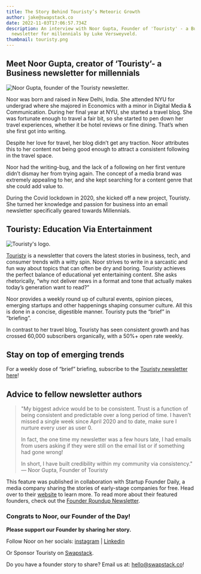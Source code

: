 ```yaml
---
title: The Story Behind Touristy’s Meteoric Growth
author: jake@swapstack.co
date: 2022-11-03T17:06:57.734Z
description: An interview with Noor Gupta, Founder of 'Touristy' - a Business
  newsletter for millennials by Luke Versweyveld.
thumbnail: touristy.png
---
```

## Meet Noor Gupta, creator of ‘Touristy’- a Business newsletter for millennials

![Noor Gupta, founder of the Touristy newsletter.](noor-gupta.png "Noor Gupta, founder of the Touristy newsletter.")

Noor was born and raised in New Delhi, India. She attended NYU for undergrad where she majored in Economics with a minor in Digital Media & Communication. During her final year at NYU, she started a travel blog. She was fortunate enough to travel a fair bit, so she started to pen down her travel experiences, whether it be hotel reviews or fine dining. That’s when she first got into writing.

Despite her love for travel, her blog didn’t get any traction. Noor attributes this to her content not being good enough to attract a consistent following in the travel space.

Noor had the writing-bug, and the lack of a following on her first venture didn’t dismay her from trying again. The concept of a media brand was extremely appealing to her, and she kept searching for a content genre that she could add value to.

During the Covid lockdown in 2020, she kicked off a new project, Touristy. She turned her knowledge and passion for business into an email newsletter specifically geared towards Millennials. 

## Touristy: Education Via Entertainment

![Touristy's logo.](touristy.png "Touristy's logo.")

[Touristy](https://touristy.substack.com/) is a newsletter that covers the latest stories in business, tech, and consumer trends with a witty spin. Noor strives to write in a sarcastic and fun way about topics that can often be dry and boring. Touristy achieves the perfect balance of educational yet entertaining content. She asks rhetorically, “why not deliver news in a format and tone that actually makes today’s generation want to read?”

Noor provides a weekly round up of cultural events, opinion pieces, emerging startups and other happenings shaping consumer culture. All this is done in a concise, digestible manner. Touristy puts the “brief” in “briefing”.

In contrast to her travel blog, Touristy has seen consistent growth and has crossed 60,000 subscribers organically, with a 50%+ open rate weekly.

## Stay on top of emerging trends

For a weekly dose of “brief” briefing, subscribe to the [Touristy newsletter here](https://touristy.substack.com/)!

## Advice to fellow newsletter authors

> "My biggest advice would be to be consistent. Trust is a function of being consistent and predictable over a long period of time. I haven’t missed a single week since April 2020 and to date, make sure I nurture every user as user 0.
>
> In fact, the one time my newsletter was a few hours late, I had emails from users asking if they were still on the email list or if something had gone wrong!
>
> In short, I have built credibility within my community via consistency." — Noor Gupta, Founder of Touristy

This feature was published in collaboration with Startup Founder Daily, a media company sharing the stories of early-stage companies for free. Head over to their [website](https://startupfounderdaily.com/) to learn more. To read more about their featured founders, check out the [Founder Roundup Newsletter](https://www.thefounderroundup.com/).

### Congrats to Noor, our Founder of the Day!

**Please support our Founder by sharing her story.**

Follow Noor on her socials: [instagram](https://www.instagram.com/noorgupta/?hl=en) | [Linkedin](http://www.linkedin.com/in/noor-gupta)

Or Sponsor Touristy on [Swapstack](https://swapstack.co/brands/?utm_source=blog&utm_medium=article&utm_campaign=startup-founder-daily).

Do you have a founder story to share? Email us at: [hello@swapstack.co](mailto:hello@swapstack.co)!